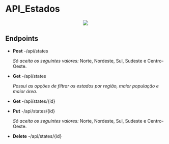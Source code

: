 # API_Estados

<p align="center">
<img src = "https://user-images.githubusercontent.com/100395899/171477325-bc2f0b24-c7f6-4d97-9bbb-c39974b5a163.png">
</p>

## Endpoints

- **Post** -/api/states

  *Só aceita os seguintes valores:* Norte, Nordeste, Sul, Sudeste e Centro-Oeste.

- **Get** -/api/states

  *Possui as opções de filtrar os estados por região, maior população e maior área.* 

- **Get** -/api/states/{id}

- **Put** -/api/states/{id}

  *Só aceita os seguintes valores:* Norte, Nordeste, Sul, Sudeste e Centro-Oeste. 

- **Delete** -/api/states/{id}
